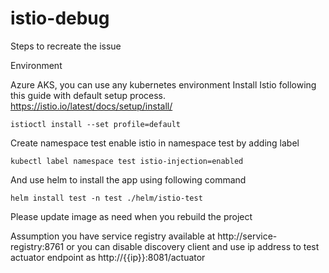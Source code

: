 # istio-debug

Steps to recreate the issue

Environment 

Azure AKS, you can use any kubernetes environment
Install Istio following this guide with default setup process. https://istio.io/latest/docs/setup/install/
```
istioctl install --set profile=default
```

Create namespace test
enable istio in namespace test by adding label 
```
kubectl label namespace test istio-injection=enabled
```


And use helm to install the app using following command 
```
helm install test -n test ./helm/istio-test
```
Please update image as need when you rebuild the project

Assumption you have service registry available at http://service-registry:8761
or you can disable discovery client and use ip address to test actuator endpoint as http://{{ip}}:8081/actuator
